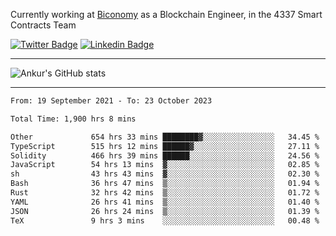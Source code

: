 Currently working at [Biconomy](https://biconomy.io/) as a Blockchain Engineer, in the 4337 Smart Contracts Team

 [![Twitter Badge](https://img.shields.io/badge/-@ankurdubey521-1ca0f1?style=flat-square&labelColor=1ca0f1&logo=twitter&logoColor=white&link=https://twitter.com/ankurdubey521)](https://twitter.com/ankurdubey521) [![Linkedin Badge](https://img.shields.io/badge/-ankurdubey521-blue?style=flat-square&logo=Linkedin&logoColor=white&link=https://www.linkedin.com/in/ankurdubey521/)](https://www.linkedin.com/in/ankurdubey521/)

<hr/>

![Ankur's GitHub stats](https://github-readme-stats.vercel.app/api?username=ankurdubey521&count_private=true&theme=radical)

<hr/>

<!--START_SECTION:waka-->

```txt
From: 19 September 2021 - To: 23 October 2023

Total Time: 1,900 hrs 8 mins

Other             654 hrs 33 mins ████████▓░░░░░░░░░░░░░░░░   34.45 %
TypeScript        515 hrs 12 mins ██████▓░░░░░░░░░░░░░░░░░░   27.11 %
Solidity          466 hrs 39 mins ██████░░░░░░░░░░░░░░░░░░░   24.56 %
JavaScript        54 hrs 13 mins  ▓░░░░░░░░░░░░░░░░░░░░░░░░   02.85 %
sh                43 hrs 43 mins  ▓░░░░░░░░░░░░░░░░░░░░░░░░   02.30 %
Bash              36 hrs 47 mins  ▒░░░░░░░░░░░░░░░░░░░░░░░░   01.94 %
Rust              32 hrs 42 mins  ▒░░░░░░░░░░░░░░░░░░░░░░░░   01.72 %
YAML              26 hrs 41 mins  ▒░░░░░░░░░░░░░░░░░░░░░░░░   01.40 %
JSON              26 hrs 24 mins  ▒░░░░░░░░░░░░░░░░░░░░░░░░   01.39 %
TeX               9 hrs 3 mins    ░░░░░░░░░░░░░░░░░░░░░░░░░   00.48 %
```

<!--END_SECTION:waka-->
